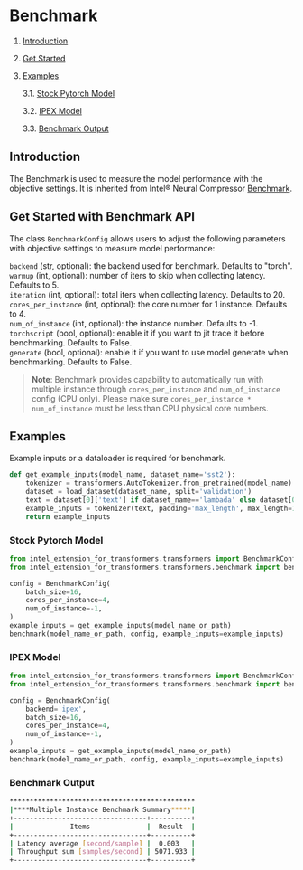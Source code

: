 Benchmark
======
1. [Introduction](#introduction)
2. [Get Started](#get-started-with-benchmark-api)
3. [Examples](#examples)

    3.1. [Stock Pytorch Model](#stock-pytorch-model)

    3.2. [IPEX Model](#ipex-model)

    3.3. [Benchmark Output](#benchmark-output)

## Introduction

The Benchmark is used to measure the model performance with the objective settings. It is inherited from Intel® Neural Compressor [Benchmark](https://github.com/intel/neural-compressor/blob/master/docs/source/benchmark.md).

## Get Started with Benchmark API
The class `BenchmarkConfig` allows users to adjust the following parameters with objective settings to measure model performance:

`backend` (str, optional): the backend used for benchmark. Defaults to "torch". \
`warmup` (int, optional): number of iters to skip when collecting latency. Defaults to 5. \
`iteration` (int, optional): total iters when collecting latency. Defaults to 20. \
`cores_per_instance` (int, optional): the core number for 1 instance. Defaults to 4. \
`num_of_instance` (int, optional): the instance number. Defaults to -1. \
`torchscript` (bool, optional): enable it if you want to jit trace it before benchmarking. Defaults to False. \
`generate` (bool, optional): enable it if you want to use model generate when benchmarking. Defaults to False.

>**Note**: Benchmark provides capability to automatically run with multiple instance through `cores_per_instance` and `num_of_instance` config (CPU only). Please make sure `cores_per_instance * num_of_instance` must be less than CPU physical core numbers. 

## Examples
Example inputs or a dataloader is required for benchmark.
```py
def get_example_inputs(model_name, dataset_name='sst2'):
    tokenizer = transformers.AutoTokenizer.from_pretrained(model_name)
    dataset = load_dataset(dataset_name, split='validation')
    text = dataset[0]['text'] if dataset_name=='lambada' else dataset[0]['sentence']
    example_inputs = tokenizer(text, padding='max_length', max_length=195, return_tensors='pt')
    return example_inputs
```
### Stock Pytorch Model
```py
from intel_extension_for_transformers.transformers import BenchmarkConfig
from intel_extension_for_transformers.transformers.benchmark import benchmark

config = BenchmarkConfig(
    batch_size=16,
    cores_per_instance=4,
    num_of_instance=-1,
)
example_inputs = get_example_inputs(model_name_or_path)
benchmark(model_name_or_path, config, example_inputs=example_inputs)
```
### IPEX Model
```py
from intel_extension_for_transformers.transformers import BenchmarkConfig
from intel_extension_for_transformers.transformers.benchmark import benchmark

config = BenchmarkConfig(
    backend='ipex',
    batch_size=16,
    cores_per_instance=4,
    num_of_instance=-1,
)
example_inputs = get_example_inputs(model_name_or_path)
benchmark(model_name_or_path, config, example_inputs=example_inputs)
```
### Benchmark Output
```bash
**********************************************
|****Multiple Instance Benchmark Summary*****|
+---------------------------------+----------+
|              Items              |  Result  |
+---------------------------------+----------+
| Latency average [second/sample] |  0.003   |
| Throughput sum [samples/second] | 5071.933 |
+---------------------------------+----------+
```
